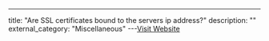 ---
title: "Are SSL certificates bound to the servers ip address?"
description: ""
external_category: "Miscellaneous"
---[Visit Website](https://stackoverflow.com/questions/1095780/are-ssl-certificates-bound-to-the-servers-ip-address)

